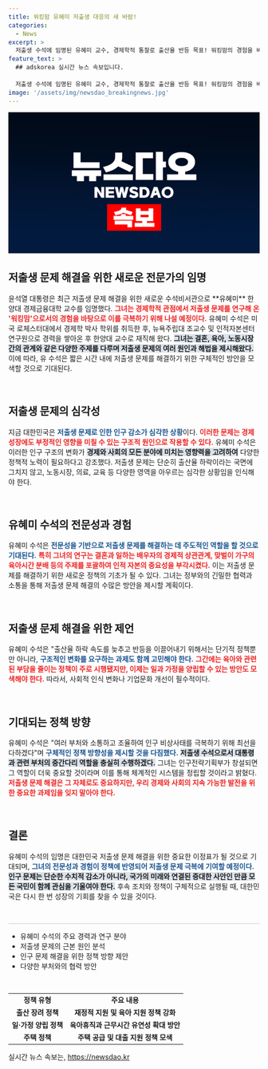 ```yaml
---
title: 워킹맘 유혜미 저출생 대응의 새 바람!
categories:
  - News
excerpt: >
  저출생 수석에 임명된 유혜미 교수, 경제학적 통찰로 출산율 반등 목표! 워킹맘의 경험을 바탕으로 저출생 문제 해결의 새로운 전환점을 제시할 예정. 정부 간 소통 강화로 희망찬 미래를 위한 도약에 나선다.
feature_text: >
  ## adskorea 실시간 뉴스 속보입니다.

  저출생 수석에 임명된 유혜미 교수, 경제학적 통찰로 출산율 반등 목표! 워킹맘의 경험을 바탕으로 저출생 문제 해결의 새로운 전환점을 제시할 예정. 정부 간 소통 강화로 희망찬 미래를 위한 도약에 나선다.
image: '/assets/img/newsdao_breakingnews.jpg'
---
```


<p><img src="/assets/img/newsdao_breakingnews.jpg" alt="adskorea 속보" /></p>

<h2 data-ke-size="size26">저출생 문제 해결을 위한 새로운 전문가의 임명</h2>

<p data-ke-size="size16">윤석열 대통령은 최근 저출생 문제 해결을 위한 새로운 수석비서관으로 **유혜미** 한양대 경제금융대학 교수를 임명했다. <b><span style="color: #ee2323;">그녀는 경제학적 관점에서 저출생 문제를 연구해 온 '워킹맘'으로서의 경험을 바탕으로 이를 극복하기 위해 나설 예정이다.</span></b> 유혜미 수석은 미국 로체스터대에서 경제학 박사 학위를 취득한 후, 뉴욕주립대 조교수 및 인적자본센터 연구원으로 경력을 쌓아온 후 한양대 교수로 재직해 왔다. <b><span style="background-color: #21538527;">그녀는 결혼, 육아, 노동시장 간의 관계와 같은 다양한 주제를 다루며 저출생 문제의 여러 원인과 해법을 제시해왔다.</span></b> 이에 따라, 유 수석은 짧은 시간 내에 저출생 문제를 해결하기 위한 구체적인 방안을 모색할 것으로 기대된다.</p>

<p data-ke-size="size16">&nbsp;</p>

<h2 data-ke-size="size26">저출생 문제의 심각성</h2>

<p data-ke-size="size16">지금 대한민국은 <b><span style="color: #1a5490;">저출생 문제로 인한 인구 감소가 심각한 상황</span></b>이다. <b><span style="color: #ee2323;">이러한 문제는 경제 성장에도 부정적인 영향을 미칠 수 있는 구조적 원인으로 작용할 수 있다.</span></b> 유혜미 수석은 이러한 인구 구조의 변화가 <b><span style="background-color: #21538527;">경제와 사회의 모든 분야에 미치는 영향력을 고려하여</span></b> 다양한 정책적 노력이 필요하다고 강조했다. 저출생 문제는 단순히 출산율 하락이라는 국면에 그치지 않고, 노동시장, 의료, 교육 등 다양한 영역을 아우르는 심각한 상황임을 인식해야 한다.</p>

<p data-ke-size="size16">&nbsp;</p>

<h2 data-ke-size="size26">유혜미 수석의 전문성과 경험</h2>

<p data-ke-size="size16">유혜미 수석은 <b><span style="color: #1a5490;">전문성을 기반으로 저출생 문제를 해결하는 데 주도적인 역할을 할 것으로 기대된다.</span></b> <b><span style="color: #ee2323;">특히 그녀의 연구는 결혼과 일하는 배우자의 경제적 상관관계, 맞벌이 가구의 육아시간 분배 등의 주제를 포괄하여 인적 자본의 중요성을 부각시켰다.</span></b> 이는 저출생 문제를 해결하기 위한 새로운 정책의 기초가 될 수 있다. 그녀는 정부와의 긴밀한 협력과 소통을 통해 저출생 문제 해결의 수많은 방안을 제시할 계획이다.</p>

<p data-ke-size="size16">&nbsp;</p>

<h2 data-ke-size="size26">저출생 문제 해결을 위한 제언</h2>

<p data-ke-size="size16">유혜미 수석은 "출산율 하락 속도를 늦추고 반등을 이끌어내기 위해서는 단기적 정책뿐만 아니라, <b><span style="color: #1a5490;">구조적인 변화를 요구하는 과제도 함께 고민해야 한다.</span></b> <b><span style="color: #ee2323;">그간에는 육아와 관련된 부담을 줄이는 정책이 주로 시행됐지만, 이제는 일과 가정을 양립할 수 있는 방안도 모색해야 한다.</span></b> 따라서, 사회적 인식 변화나 기업문화 개선이 필수적이다.</p>

<p data-ke-size="size16">&nbsp;</p>

<h2 data-ke-size="size26">기대되는 정책 방향</h2>

<p data-ke-size="size16">유혜미 수석은 "여러 부처와 소통하고 조율하여 인구 비상사태를 극복하기 위해 최선을 다하겠다"며 <b><span style="color: #1a5490;">구체적인 정책 방향성을 제시할 것을 다짐했다.</span></b> <b><span style="background-color: #21538527;">저출생 수석으로서 대통령과 관련 부처의 중간다리 역할을 충실히 수행하겠다.</span></b> 그녀는 인구전략기획부가 창설되면 그 역할이 더욱 중요할 것이라며 이를 통해 체계적인 시스템을 정립할 것이라고 밝혔다. <b><span style="color: #ee2323;">저출생 문제 해결은 그 자체로도 중요하지만, 우리 경제와 사회의 지속 가능한 발전을 위한 중요한 과제임을 잊지 말아야 한다.</span></b></p>

<p data-ke-size="size16">&nbsp;</p>

<h2 data-ke-size="size26">결론</h2>

<p data-ke-size="size16">유혜미 수석의 임명은 대한민국 저출생 문제 해결을 위한 중요한 이정표가 될 것으로 기대되며, <b><span style="color: #1a5490;">그녀의 전문성과 경험이 정책에 반영되어 저출생 문제 극복에 기여할 예정이다.</span></b> <b><span style="background-color: #21538527;">인구 문제는 단순한 수치적 감소가 아니라, 국가의 미래와 연결된 중대한 사안인 만큼 모든 국민이 함께 관심을 기울여야 한다.</span></b> 후속 조치와 정책이 구체적으로 실행될 때, 대한민국은 다시 한 번 성장의 기회를 찾을 수 있을 것이다.</p>

<p data-ke-size="size16">&nbsp;</p>

<hr style="height: 1px; border: none; background-color: #ccc;"/> 

<ul>
    <li> 유혜미 수석의 주요 경력과 연구 분야</li>
    <li> 저출생 문제의 근본 원인 분석</li>
    <li> 인구 문제 해결을 위한 정책 방향 제안</li>
    <li> 다양한 부처와의 협력 방안</li>
</ul>

<p data-ke-size="size16">&nbsp;</p>

<table style="width: 100%; border-collapse: collapse;">
    <tbody>
        <tr>
            <td style="text-align: center; height: 17px;"><b>정책 유형</b></td>
            <td style="text-align: center; height: 17px;"><b>주요 내용</b></td>
        </tr>
        <tr>
            <td style="text-align: center; height: 17px;"><b>출산 장려 정책</b></td>
            <td style="text-align: center; height: 17px;"><b>재정적 지원 및 육아 지원 정책 강화</b></td>
        </tr>
        <tr>
            <td style="text-align: center; height: 17px;"><b>일·가정 양립 정책</b></td>
            <td style="text-align: center; height: 17px;"><b>육아휴직과 근무시간 유연성 확대 방안</b></td>
        </tr>
        <tr>
            <td style="text-align: center; height: 17px;"><b>주택 정책</b></td>
            <td style="text-align: center; height: 17px;"><b>주택 공급 및 대출 지원 정책 모색</b></td>
        </tr>
    </tbody>
</table>
실시간 뉴스 속보는, <a href="https://newsdao.kr" rel="dofollow">https://newsdao.kr</a>


